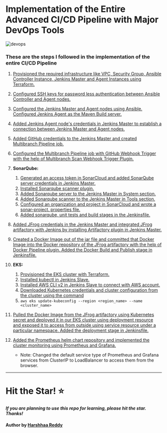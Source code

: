 # Implementation of the Entire Advanced CI/CD Pipeline with Major DevOps Tools

![devops](https://imgur.com/WcCpKVU.png)

### These are the steps I followed in the implementation of the entire CI/CD Pipeline

1. [Provisioned the required infrastructure like VPC, Security Group, Ansible Controller Instance, Jenkins Master and Agent Instances using Terraform.](https://github.com/NotHarshhaa/DevOps-Projects/blob/master/DevOps-Project-06/Steps/step1.md#L1)

2. [Configured SSH keys for password less authentication between Ansible Controller and Agent nodes.](https://github.com/NotHarshhaa/DevOps-Projects/blob/master/DevOps-Project-06/Steps/step2.md#L1)

3. [Configured the Jenkins Master and Agent nodes using Ansible. Configured Jenkins Agent as the Maven Build server.](https://github.com/NotHarshhaa/DevOps-Projects/blob/master/DevOps-Project-06/Steps/step3.md#L1)

4. [Added Jenkins Agent node's credentials in Jenkins Master to establish a connection between Jenkins Master and Agent nodes.](https://github.com/NotHarshhaa/DevOps-Projects/blob/master/DevOps-Project-06/Steps/step4.md#L1)

5. [Added GitHub credentials to the Jenkins Master and created Multibranch Pipeline job.](https://github.com/NotHarshhaa/DevOps-Projects/blob/master/DevOps-Project-06/Steps/step5.md#L1)

6. [Configured the Multibranch Pipeline job with GitHub Webhook Trigger with the help of Multibranch Scan Webhook Trigger Plugin.](https://github.com/NotHarshhaa/DevOps-Projects/blob/master/DevOps-Project-06/Steps/step6.md#L1)

7. **SonarQube:**
    1. [Generated an access token in SonarCloud and added SonarQube server credentials in Jenkins Master.](https://github.com/NotHarshhaa/DevOps-Projects/blob/master/DevOps-Project-06/Steps/step7.md#L3)
    2. [Installed Sonarqube scanner plugin.](https://github.com/NotHarshhaa/DevOps-Projects/blob/master/DevOps-Project-06/Steps/step7.md#L64)
    3. [Added Sonarqube server to the Jenkins Master in System section.](https://github.com/NotHarshhaa/DevOps-Projects/blob/master/DevOps-Project-06/Steps/step7.md#L100)
    4. [Added Sonarqube scanner to the Jenkins Master in Tools section.](https://github.com/NotHarshhaa/DevOps-Projects/blob/master/DevOps-Project-06/Steps/step7.md#L140)
    5. [Configured an organization and project in SonarCloud and wrote a sonar-project. properties file.](https://github.com/NotHarshhaa/DevOps-Projects/blob/master/DevOps-Project-06/Steps/step7.md#L174)
    6. [Added sonarqube, unit tests and build stages in the Jenkinsfile.](https://github.com/NotHarshhaa/DevOps-Projects/blob/master/DevOps-Project-06/Steps/step7.md#L236)

8. [Added JFrog credentials in the Jenkins Master and integrated JFrog artifactory with Jenkins by installing Artifactory plugin in Jenkins Master.](https://github.com/NotHarshhaa/DevOps-Projects/blob/master/DevOps-Project-06/Steps/step8.md#L1)

9. [Created a Docker Image out of the jar file and committed that Docker Image into the Docker repository of the JFrog artifactory with the help of Docker Pipeline plugin. Added the Docker Build and Publish stage in Jenkinsfile.](https://github.com/NotHarshhaa/DevOps-Projects/blob/master/DevOps-Project-06/Steps/step9.md#L1)

10. **EKS:**
    1. [Provisioned the EKS cluster with Terraform.](https://github.com/NotHarshhaa/DevOps-Projects/blob/master/DevOps-Project-06/Steps/step10.md#L3)
    2. [Installed kubectl in Jenkins Slave.](https://github.com/NotHarshhaa/DevOps-Projects/blob/master/DevOps-Project-06/Steps/step10.md#L69)
    3. [Installed AWS CLI v2 in Jenkins Slave to connect with AWS account.](https://github.com/NotHarshhaa/DevOps-Projects/blob/master/DevOps-Project-06/Steps/step10.md#L125)
    4. [Downloaded Kubernetes credentials and cluster configuration from the cluster using the command](https://github.com/NotHarshhaa/DevOps-Projects/blob/master/DevOps-Project-06/Steps/step10.md#L181)
    5. `aws eks update-kubeconfig --region <region_name> --name <cluster_name>` 

11. [Pulled the Docker Image from the JFrog artifactory using Kubernetes secret and deployed it in our EKS cluster using deployment resource and exposed it to access from outside using service resource under a particular namespace. Added the deployment stage in Jenkinsfile.](https://github.com/NotHarshhaa/DevOps-Projects/blob/master/DevOps-Project-06/Steps/step11.md#L1)

12. [Added the Prometheus helm chart repository and implemented the cluster monitoring using Prometheus and Grafana.](https://github.com/NotHarshhaa/DevOps-Projects/blob/master/DevOps-Project-06/Steps/step12.md#L1) 
    * Note: Changed the default service type of Prometheus and Grafana services from ClusterIP to LoadBalancer to access them from the browser.

---

# Hit the Star! ⭐

***If you are planning to use this repo for learning, please hit the star. Thanks!***

#### Author by [Harshhaa Reddy](https://github.com/NotHarshhaa)

